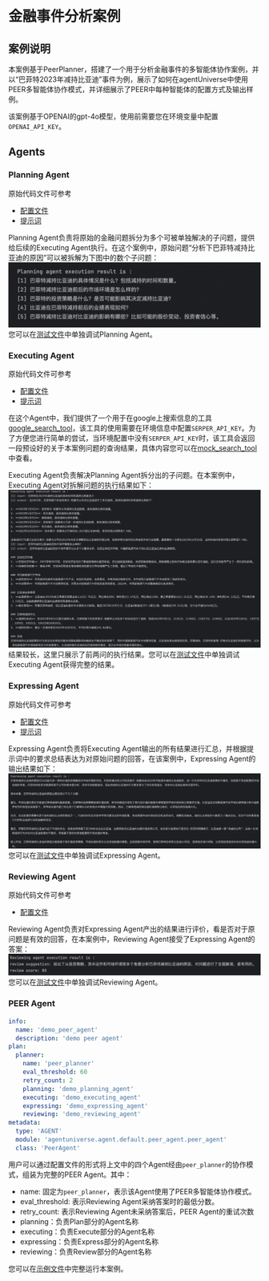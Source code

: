 # 金融事件分析案例
## 案例说明
本案例基于PeerPlanner，搭建了一个用于分析金融事件的多智能体协作案例，并以“巴菲特2023年减持比亚迪”事件为例，展示了如何在agentUniverse中使用PEER多智能体协作模式，并详细展示了PEER中每种智能体的配置方式及输出样例。

该案例基于OPENAI的gpt-4o模型，使用前需要您在环境变量中配置`OPENAI_API_KEY`。

## Agents
### Planning Agent 
原始代码文件可参考
- [配置文件](../../../../examples/sample_standard_app/intelligence/agentic/agent/agent_instance/peer_agent_case/demo_planning_agent.yaml)
- [提示词](../../../../examples/sample_standard_app/intelligence/agentic/prompt/planning_agent_cn.yaml)  

Planning Agent负责将原始的金融问题拆分为多个可被单独解决的子问题，提供给后续的Executing Agent执行。在这个案例中，原始问题“分析下巴菲特减持比亚迪的原因”可以被拆解为下图中的数个子问题：  
![planning_result](../../_picture/6_4_1_planning_result.png)
您可以在[测试文件](../../../../examples/sample_standard_app/intelligence/test/test_planning_agent.py)中单独调试Planning Agent。

### Executing Agent 
原始代码文件可参考
- [配置文件](../../../../examples/sample_standard_app/intelligence/agentic/agent/agent_instance/peer_agent_case/demo_executing_agent.yaml)
- [提示词](../../../../examples/sample_standard_app/intelligence/agentic/prompt/executing_agent_cn.yaml)

在这个Agent中，我们提供了一个用于在google上搜索信息的工具[google_search_tool](../../../../examples/sample_standard_app/intelligence/agentic/tool/google_search_tool.py)，该工具的使用需要在环境信息中配置`SERPER_API_KEY`。为了方便您进行简单的尝试，当环境配置中没有`SERPER_API_KEY`时，该工具会返回一段预设好的关于本案例问题的查询结果，具体内容您可以在[mock_search_tool](../../../../examples/sample_standard_app/intelligence/agentic/tool/mock_search_tool.py)中查看。


Executing Agent负责解决Planning Agent拆分出的子问题。在本案例中，Executing Agent对拆解问题的执行结果如下：  
![executing_result](../../_picture/6_4_1_executing_result.png)
结果较长，这里只展示了前两问的执行结果。您可以在[测试文件](../../../../examples/sample_standard_app/intelligence/test/test_executing_agent.py)中单独调试Executing Agent获得完整的结果。

### Expressing Agent 
原始代码文件可参考
- [配置文件](../../../../examples/sample_standard_app/intelligence/agentic/agent/agent_instance/peer_agent_case/demo_expressing_agent.yaml)
- [提示词](../../../../examples/sample_standard_app/intelligence/agentic/prompt/expressing_agent_cn.yaml)  

Expressing Agent负责将Executing Agent输出的所有结果进行汇总，并根据提示词中的要求总结表达为对原始问题的回答，在该案例中，Expressing Agent的输出结果如下：  
![expressing_result](../../_picture/6_4_1_expressing_result.png)
您可以在[测试文件](../../../../examples/sample_standard_app/intelligence/test/test_expressing_agent.py)中单独调试Expressing Agent。

### Reviewing Agent 
原始代码文件可参考
- [配置文件](../../../../examples/sample_standard_app/intelligence/agentic/agent/agent_instance/peer_agent_case/demo_reviewing_agent.yaml)

Reviewing Agent负责对Expressing Agent产出的结果进行评价，看是否对于原问题是有效的回答，在本案例中，Reviewing Agent接受了Expressing Agent的答案：  
![reviewing_result](../../_picture/6_4_1_reviewing_result.png)
您可以在[测试文件](../../../../examples/sample_standard_app/intelligence/test/test_reviewing_agent.py)中单独调试Reviewing Agent。

### PEER Agent 
```yaml
info:
  name: 'demo_peer_agent'
  description: 'demo peer agent'
plan:
  planner:
    name: 'peer_planner'
    eval_threshold: 60
    retry_count: 2
    planning: 'demo_planning_agent'
    executing: 'demo_executing_agent'
    expressing: 'demo_expressing_agent'
    reviewing: 'demo_reviewing_agent'
metadata:
  type: 'AGENT'
  module: 'agentuniverse.agent.default.peer_agent.peer_agent'
  class: 'PeerAgent'
```
用户可以通过配置文件的形式将上文中的四个Agent经由`peer_planner`的协作模式，组装为完整的PEER Agent。其中：
- name: 固定为`peer_planner`，表示该Agent使用了PEER多智能体协作模式。
- eval_threshold: 表示Reviewing Agent采纳答案时的最低分数。
- retry_count: 表示Reviewing Agent未采纳答案后，PEER Agent的重试次数
- planning：负责Plan部分的Agent名称
- executing：负责Execute部分的Agent名称
- expressing：负责Express部分的Agent名称
- reviewing：负责Review部分的Agent名称

您可以在[示例文件](../../../../examples/sample_standard_app/intelligence/test/peer_chat_bot.py)中完整运行本案例。

